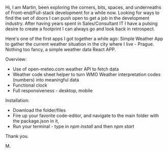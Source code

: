 Hi, I am Martin, been exploring the corners, bits, spaces, and underneaths of Front-end/Full-stack development for a while now. Looking for ways to find the set of doors I can push open to get a job in the development industry. After having years spent in Sales/Consultant IT I have a pulsing desire to create a footprint I can always go and look back in retrospect. 

Here's one of the first apps I got together a while ago: Simple Weather App to gather the current weather situation in the city where I live - Prague. Nothing too fancy, a simple weather data React APP.


Overview:
- Use of open-meteo.com weather API to fetch data
- Weather code sheet helper to turn WMO Weather interpretation codes (numbers) into meaningful data
- Functional clock
- Full responsiveness - desktop, mobile


Installation:

- Download the folder/files
- Fire up your favorite code-editor, and navigate to the main folder with the package.json in it,
- Run your terminal - type in <em> npm install </em> and then <em> npm start </em>

Thank you.

M.
